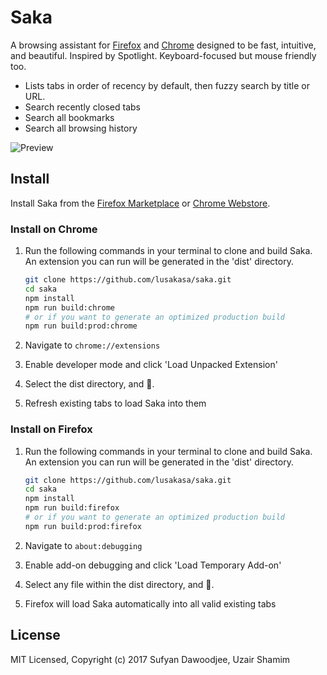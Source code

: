 # Saka

A browsing assistant for [Firefox](https://addons.mozilla.org/firefox/addon/saka/) and [Chrome](https://chrome.google.com/webstore/detail/saka/nbdfpcokndmapcollfpjdpjlabnibjdi) designed to be fast, intuitive, and beautiful. Inspired by Spotlight. Keyboard-focused but mouse friendly too.

* Lists tabs in order of recency by default, then fuzzy search by title or URL.
* Search recently closed tabs
* Search all bookmarks
* Search all browsing history

![Preview](./images/preview.png)

## Install

Install Saka from the [Firefox Marketplace](https://addons.mozilla.org/firefox/addon/saka/) or [Chrome Webstore](https://chrome.google.com/webstore/detail/saka/nbdfpcokndmapcollfpjdpjlabnibjdi).

### Install on Chrome

1.  Run the following commands in your terminal to clone and build Saka.
    An extension you can run will be generated in the 'dist' directory.


    ```sh
    git clone https://github.com/lusakasa/saka.git
    cd saka
    npm install
    npm run build:chrome
    # or if you want to generate an optimized production build
    npm run build:prod:chrome
    ```

2.  Navigate to `chrome://extensions`

3.  Enable developer mode and click 'Load Unpacked Extension'

4.  Select the dist directory, and 🚀.

5.  Refresh existing tabs to load Saka into them

### Install on Firefox

1.  Run the following commands in your terminal to clone and build Saka.
    An extension you can run will be generated in the 'dist' directory.

    ```sh
    git clone https://github.com/lusakasa/saka.git
    cd saka
    npm install
    npm run build:firefox
    # or if you want to generate an optimized production build
    npm run build:prod:firefox
    ```

2.  Navigate to `about:debugging`

3.  Enable add-on debugging and click 'Load Temporary Add-on'

4.  Select any file within the dist directory, and 🚀.

5.  Firefox will load Saka automatically into all valid existing tabs

## License

MIT Licensed, Copyright (c) 2017 Sufyan Dawoodjee, Uzair Shamim
